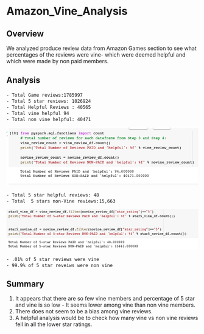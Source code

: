 # Amazon_Vine_Analysis

## Overview

We analyzed produce review data from Amazon Games section to see what percentages of the reviews were vine- which were deemed helpful and which were made by non paid members.

## Analysis

    - Total Game reviews:1785997
    - Total 5 star reviews: 1026924
    - Total Helpful Reviews : 40565
    - Total vine helpful 94
    - Total non vine helpful: 40471

 ![totalvine.png](https://github.com/kejtkjet1/Amazon_Vine_Analysis/blob/main/images/totalvine.png)


    - Total 5 star helpful reviews: 48
    - Total  5 stars non-Vine reviews:15,663

![total5star.png](https://github.com/kejtkjet1/Amazon_Vine_Analysis/blob/main/images/total5star.png)
    
    - .01% of 5 star reviews were vine
    - 99.9% of 5 star reveiws were non vine

## Summary

1. It appears that there are so few vine members and percentage of 5 star and vine is so low - It seems lower among vine than non vine members.
2. There does not seem to be a bias among vine reviews. 
3. A helpful analysis would be to check how many vine vs non vine reviews fell in all the lower star ratings. 
